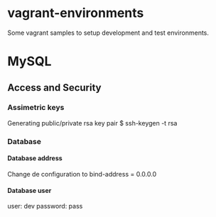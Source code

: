 # vagrant-environments
Some vagrant samples to setup development and test environments.
# MySQL
## Access and Security
### Assimetric keys
Generating public/private rsa key pair
$ ssh-keygen -t rsa
### Database
#### Database address
Change de configuration to
bind-address		= 0.0.0.0
#### Database user
user: dev
password: pass
